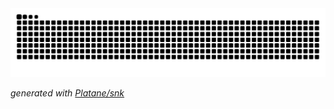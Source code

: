 <picture>
  <source media="(prefers-color-scheme: dark)" srcset="https://raw.githubusercontent.com/unshade/unshade/output/github-contribution-grid-snake-dark.svg">
  <source media="(prefers-color-scheme: light)" srcset="https://raw.githubusercontent.com/unshade/unshade/output/github-contribution-grid-snake.svg">
  <img alt="github contribution grid snake animation" src="https://raw.githubusercontent.com/unshade/unshade/output/github-contribution-grid-snake.svg">
</picture>

_generated with [Platane/snk](https://github.com/Platane/snk)_
